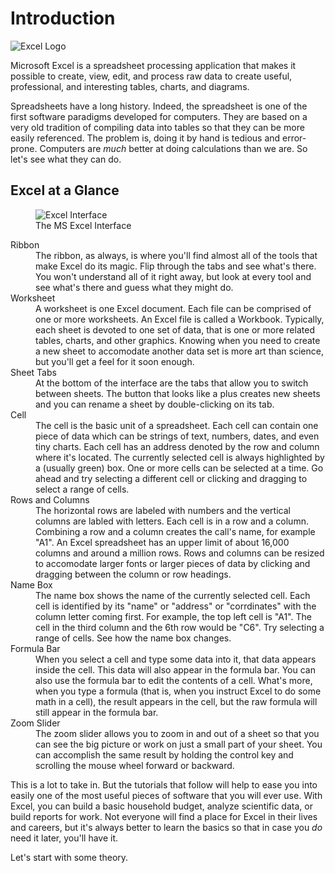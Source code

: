 # Introduction
![Excel Logo](https://upload.wikimedia.org/wikipedia/commons/8/86/Microsoft_Excel_2013_logo.svg)

Microsoft Excel is a spreadsheet processing application that makes it possible to create, view, edit, and process raw data to create useful, professional, and interesting tables, charts, and diagrams.

Spreadsheets have a long history. Indeed, the spreadsheet is one of the first software paradigms developed for computers. They are based on a very old tradition of compiling data into tables so that they can be more easily referenced. The problem is, doing it by hand is tedious and error-prone. Computers are _much_ better at doing calculations than we are. So let's see what they can do.

## Excel at a Glance

<figure>
    <img src="images/tour/excel_tour.png" alt="Excel Interface">
    <figcaption>The MS Excel Interface</figcaption>
</figure>

<dl>
    <dt>Ribbon</dt>
    <dd>The ribbon, as always, is where you'll find almost all of the tools that make Excel do its magic. Flip through the tabs and see what's there. You won't understand all of it right away, but look at every tool and see what's there and guess what they might do.</dd>
    <dt>Worksheet</dt>
    <dd>A worksheet is one Excel document. Each file can be comprised of one or more worksheets. An Excel file is called a Workbook. Typically, each sheet is devoted to one set of data, that is one or more related tables, charts, and other graphics. Knowing when you need to create a new sheet to accomodate another data set is more art than science, but you'll get a feel for it soon enough.</dd>
    <dt>Sheet Tabs</dt>
    <dd>At the bottom of the interface are the tabs that allow you to switch between sheets. The button that looks like a plus creates new sheets and you can rename a sheet by double-clicking on its tab.</dd>
    <dt>Cell</dt>
    <dd>The cell is the basic unit of a spreadsheet. Each cell can contain one piece of data which can be strings of text, numbers, dates, and even tiny charts. Each cell has an address denoted by the row and column where it's located. The currently selected cell is always highlighted by a (usually green) box. One or more cells can be selected at a time. Go ahead and try selecting a different cell or clicking and dragging to select a range of cells.</dd>
    <dt>Rows and Columns</dt>
    <dd>The horizontal rows are labeled with numbers and the vertical columns are labled with letters. Each cell is in a row and a column. Combining a row and a column creates the call's name, for example "A1". An Excel spreadsheet has an upper limit of about 16,000 columns and around a million rows. Rows and columns can be resized to accomodate larger fonts or larger pieces of data by clicking and dragging between the column or row headings.</dd>
    <dt>Name Box</dt>
    <dd>The name box shows the name of the currently selected cell. Each cell is identified by its "name" or "address" or "corrdinates" with the column letter coming first. For example, the top left cell is "A1". The cell in the third column and the 6th row would be "C6". Try selecting a range of cells. See how the name box changes.</dd>
    <dt>Formula Bar</dt>
    <dd>When you select a cell and type some data into it, that data appears inside the cell. This data will also appear in the formula bar. You can also use the formula bar to edit the contents of a cell. What's more, when you type a formula (that is, when you instruct Excel to do some math in a cell), the result appears in the cell, but the raw formula will still appear in the formula bar.</dd>
    <dt>Zoom Slider</dt>
    <dd>The zoom slider allows you to zoom in and out of a sheet so that you can see the big picture or work on just a small part of your sheet. You can accomplish the same result by holding the control key and scrolling the mouse wheel forward or backward.</dd>
</dl>

This is a lot to take in. But the tutorials that follow will help to ease you into easily one of the most useful pieces of software that you will ever use. With Excel, you can build a basic household budget, analyze scientific data, or build reports for work. Not everyone will find a place for Excel in their lives and careers, but it's always better to learn the basics so that in case you _do_ need it later, you'll have it.

Let's start with some theory.

